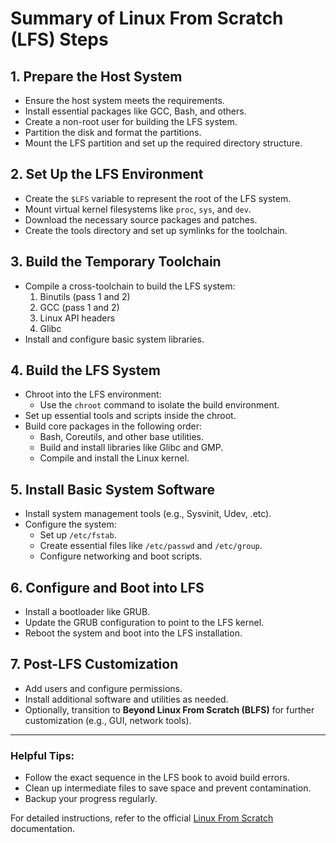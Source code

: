 # Summary of Linux From Scratch (LFS) Steps

## 1. **Prepare the Host System**
   - Ensure the host system meets the requirements.
   - Install essential packages like GCC, Bash, and others.
   - Create a non-root user for building the LFS system.
   - Partition the disk and format the partitions.
   - Mount the LFS partition and set up the required directory structure.

## 2. **Set Up the LFS Environment**
   - Create the `$LFS` variable to represent the root of the LFS system.
   - Mount virtual kernel filesystems like `proc`, `sys`, and `dev`.
   - Download the necessary source packages and patches.
   - Create the tools directory and set up symlinks for the toolchain.

## 3. **Build the Temporary Toolchain**
   - Compile a cross-toolchain to build the LFS system:
     1. Binutils (pass 1 and 2)
     2. GCC (pass 1 and 2)
     3. Linux API headers
     4. Glibc
   - Install and configure basic system libraries.

## 4. **Build the LFS System**
   - Chroot into the LFS environment:
     - Use the `chroot` command to isolate the build environment.
   - Set up essential tools and scripts inside the chroot.
   - Build core packages in the following order:
     - Bash, Coreutils, and other base utilities.
     - Build and install libraries like Glibc and GMP.
     - Compile and install the Linux kernel.

## 5. **Install Basic System Software**
   - Install system management tools (e.g., Sysvinit, Udev, .etc).
   - Configure the system:
     - Set up `/etc/fstab`.
     - Create essential files like `/etc/passwd` and `/etc/group`.
     - Configure networking and boot scripts.

## 6. **Configure and Boot into LFS**
   - Install a bootloader like GRUB.
   - Update the GRUB configuration to point to the LFS kernel.
   - Reboot the system and boot into the LFS installation.

## 7. **Post-LFS Customization**
   - Add users and configure permissions.
   - Install additional software and utilities as needed.
   - Optionally, transition to **Beyond Linux From Scratch (BLFS)** for further customization (e.g., GUI, network tools).

---

### Helpful Tips:
- Follow the exact sequence in the LFS book to avoid build errors.
- Clean up intermediate files to save space and prevent contamination.
- Backup your progress regularly.

For detailed instructions, refer to the official [Linux From Scratch](https://www.linuxfromscratch.org/) documentation.
